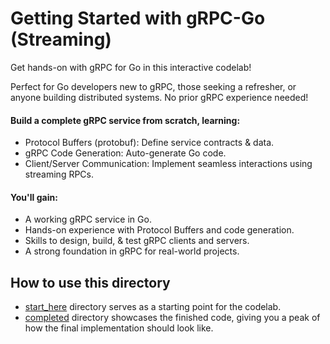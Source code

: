 # Getting Started with gRPC-Go (Streaming)

Get hands-on with gRPC for Go in this interactive codelab! <!-- TODO(arvindbr8): Insert link once codelab is published. -->


Perfect for Go developers new to gRPC, those seeking a refresher, or anyone
building distributed systems. No prior gRPC experience needed! 

#### Build a complete gRPC service from scratch, learning: 
- Protocol Buffers (protobuf): Define service contracts & data. 
- gRPC Code Generation: Auto-generate Go code. 
- Client/Server Communication: Implement seamless interactions using streaming
  RPCs. 

#### You'll gain: 
- A working gRPC service in Go. 
- Hands-on experience with Protocol Buffers and code generation. 
- Skills to design, build, & test gRPC clients and servers. 
- A strong foundation in gRPC for real-world projects.

## How to use this directory

- [start_here](start_here/) directory serves as a starting point for the
codelab. 
- [completed](completed/) directory showcases the finished code, giving you a
peak of how the final implementation should look like.
